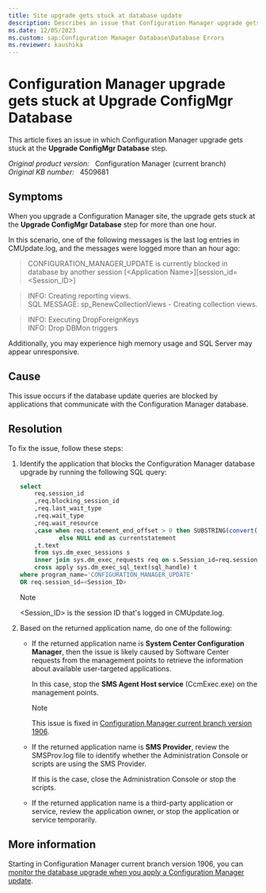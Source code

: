 ```yaml
---
title: Site upgrade gets stuck at database update
description: Describes an issue that Configuration Manager upgrade gets stuck at the Upgrade ConfigMgr Database step due to many Software Center requests.
ms.date: 12/05/2023
ms.custom: sap:Configuration Manager Database\Database Errors
ms.reviewer: kaushika
---
```

# Configuration Manager upgrade gets stuck at Upgrade ConfigMgr Database

This article fixes an issue in which Configuration Manager upgrade gets stuck at the **Upgrade ConfigMgr Database** step.

_Original product version:_ &nbsp; Configuration Manager (current branch)  
_Original KB number:_ &nbsp; 4509681

## Symptoms

When you upgrade a Configuration Manager site, the upgrade gets stuck at the **Upgrade ConfigMgr Database** step for more than one hour.

In this scenario, one of the following messages is the last log entries in CMUpdate.log, and the messages were logged more than an hour ago:

> CONFIGURATION_MANAGER_UPDATE is currently blocked in database by another session [\<Application Name>][session_id=\<Session_ID>]

> INFO: Creating reporting views.  
> SQL MESSAGE: sp_RenewCollectionViews - Creating collection views.

> INFO: Executing DropForeignKeys  
> INFO: Drop DBMon triggers

Additionally, you may experience high memory usage and SQL Server may appear unresponsive.

## Cause

This issue occurs if the database update queries are blocked by applications that communicate with the Configuration Manager database.

## Resolution

To fix the issue, follow these steps:

1. Identify the application that blocks the Configuration Manager database upgrade by running the following SQL query:

   ```sql
   select
       req.session_id
       ,req.blocking_session_id
       ,req.last_wait_type
       ,req.wait_type
       ,req.wait_resource
       ,case when req.statement_end_offset > 0 then SUBSTRING(convert(nvarchar(max), t.text), req.statement_start_offset/2, (req.statement_end_offset-req.statement_start_offset)/2)
              else NULL end as currentstatement
       ,t.text
       from sys.dm_exec_sessions s
       inner join sys.dm_exec_requests req on s.Session_id=req.session_id
       cross apply sys.dm_exec_sql_text(sql_handle) t
   where program_name='CONFIGURATION_MANAGER_UPDATE'
   OR req.session_id=<Session_ID>
   ```

   > [!NOTE]
   > \<Session_ID> is the session ID that's logged in CMUpdate.log.

2. Based on the returned application name, do one of the following:

   - If the returned application name is **System Center Configuration Manager**, then the issue is likely caused by Software Center requests from the management points to retrieve the information about available user-targeted applications.

     In this case, stop the **SMS Agent Host service** (CcmExec.exe) on the management points.

     > [!NOTE]
     > This issue is fixed in [Configuration Manager current branch version 1906](/mem/configmgr/core/plan-design/changes/whats-new-in-version-1906).

   - If the returned application name is **SMS Provider**, review the SMSProv.log file to identify whether the Administration Console or scripts are using the SMS Provider.

     If this is the case, close the Administration Console or stop the scripts.

   - If the returned application name is a third-party application or service, review the application owner, or stop the application or service temporarily.

## More information

Starting in Configuration Manager current branch version 1906, you can [monitor the database upgrade when you apply a Configuration Manager update](/mem/configmgr/core/plan-design/changes/whats-new-in-version-1906#configuration-manager-update-database-upgrade-monitoring).
